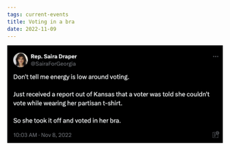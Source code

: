```yaml
---
tags: current-events
title: Voting in a bra
date: 2022-11-09
---
```




![votingbra.ong](https://raw.githubusercontent.com/muneer78/muneer78.github.io/master/images/votingbra.png)
        